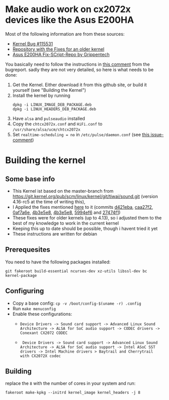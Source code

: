 # Make audio work on cx2072x devices like the Asus E200HA

Most of the following information are from these sources:

- [Kernel Bug #115531](https://bugzilla.kernel.org/show_bug.cgi?id=115531)
- [Repository with the Fixes for an older kernel](https://git.kernel.org/pub/scm/linux/kernel/git/tiwai/sound.git)
- [Asus E200HA Fix-SCript-Repo by Grippentech](https://github.com/Grippentech/Asus-E200HA-Linux-Post-Install-Script)

You basically need to follow the instructions in [this comment](https://bugzilla.kernel.org/show_bug.cgi?id=115531#c64) from the bugreport. sadly they are not very detailed, so here is what needs to be done:

1. Get the Kernel. Either download it from this github site, or build it yourself (see "Building the Kernel")
2. Install the kernel by running
   ```
   dpkg -i LINUX_IMAGE_DEB_PACKAGE.deb
   dpkg -i LINUX_HEADERS_DEB_PACKAGE.deb
   ```
3. Have `alsa` and `pulseaudio` installed
4. Copy the `chtcx2072x.conf` and `HiFi.conf` to `/usr/share/alsa/ucm/chtcx2072x`
5. Set `realtime-scheduling = no` in `/etc/pulse/daemon.conf` (see [this issue-comment](https://github.com/Grippentech/Asus-E200HA-Linux-Post-Install-Script/issues/29#issuecomment-355113121))

# Building the kernel

## Some base info

- This Kernel ist based on the master-branch from https://git.kernel.org/pub/scm/linux/kernel/git/tiwai/sound.git (version 4.16-rc5 at the time of writing this), 
- I Applied the fixes mentioned [here](https://bugzilla.kernel.org/show_bug.cgi?id=115531#c41) to it (commits [d421eba](https://github.com/heikomat/linux_with_cx2072x/commit/d421eba552fee988da216a6906709feb6f6baddc), [caa27f2](https://github.com/heikomat/linux_with_cx2072x/commit/caa27f25a4e5471f154bdfde1c1d523817124729), [0af7a6e](https://github.com/heikomat/linux_with_cx2072x/commit/0af7a6e42c9956b1693c038b7049ee01288ddb09), [4b3e5e8](https://github.com/heikomat/linux_with_cx2072x/commit/9cfd9b10a9278e33c0bad0e21b539ee59d3d2c37), [4b3e5e8](https://github.com/heikomat/linux_with_cx2072x/commit/4b3e5e8658228c526e388480ee5a37f28db30476), [5994ef6](https://github.com/heikomat/linux_with_cx2072x/commit/5994ef618107c4c4a317eda768c366a870e1719a) and [27474f1](https://github.com/heikomat/linux_with_cx2072x/commit/27474f11a91d6b5c1b200c4ca158bbd0294c44db))
- These fixes were for older kernels (up to 4.13), so i adjusted them to the best of my knowledge to work in the current kernel
- Keeping this up to date should be possible, though i havent tried it yet
- These instructions are written for debian

## Prerequesites

You need to have the following packages installed:
```
git fakeroot build-essential ncurses-dev xz-utils libssl-dev bc kernel-package
```

## Configuring

- Copy a base config: `cp -v /boot/config-$(uname -r) .config`
- Run `make menuconfig`
- Enable these configurations:
  - ```
    Device Drivers -> Sound card support -> Advanced Linux Sound Architecture -> ALSA for SoC audio support -> CODEC drivers -> Conexant CX2072 CODEC
    ```
  - ```
     Device Drivers -> Sound card support -> Advanced Linux Sound Architecture -> ALSA for SoC audio support -> Intel ASoC SST drivers -> Intel Machine drivers > Baytrail and Cherrytrail with CX2072X codec
     ```

## Building

replace the `8` with the number of cores in your system and run:
```
fakeroot make-kpkg --initrd kernel_image kernel_headers -j 8
```

